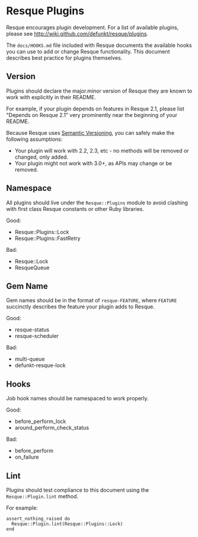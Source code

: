 Resque Plugins
==============

Resque encourages plugin development. For a list of available plugins,
please see <http://wiki.github.com/defunkt/resque/plugins>.

The `docs/HOOKS.md` file included with Resque documents the available
hooks you can use to add or change Resque functionality. This document
describes best practice for plugins themselves.


Version
-------

Plugins should declare the major.minor version of Resque they are
known to work with explicitly in their README.

For example, if your plugin depends on features in Resque 2.1, please
list "Depends on Resque 2.1" very prominently near the beginning of
your README.

Because Resque uses [Semantic Versioning][sv], you can safely make the
following assumptions:

* Your plugin will work with 2.2, 2.3, etc - no methods will be
  removed or changed, only added.
* Your plugin might not work with 3.0+, as APIs may change or be
  removed.


Namespace
---------

All plugins should live under the `Resque::Plugins` module to avoid
clashing with first class Resque constants or other Ruby libraries.

Good:

* Resque::Plugins::Lock
* Resque::Plugins::FastRetry

Bad:

* Resque::Lock
* ResqueQueue


Gem Name
--------

Gem names should be in the format of `resque-FEATURE`, where `FEATURE`
succinctly describes the feature your plugin adds to Resque.

Good:

* resque-status
* resque-scheduler

Bad:

* multi-queue
* defunkt-resque-lock


Hooks
-----

Job hook names should be namespaced to work properly.

Good:

* before_perform_lock
* around_perform_check_status

Bad:

* before_perform
* on_failure


Lint
----

Plugins should test compliance to this document using the
`Resque::Plugin.lint` method.

For example:

    assert_nothing_raised do
      Resque::Plugin.lint(Resque::Plugins::Lock)
    end

[sv]: http://semver.org/
